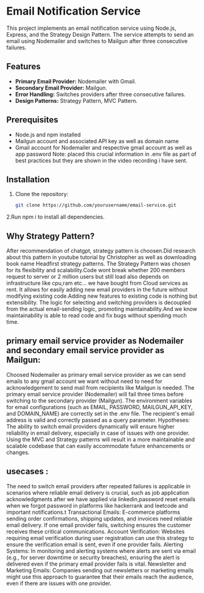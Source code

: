 # Email Notification Service

This project implements an email notification service using Node.js, Express, and the Strategy Design Pattern. The service attempts to send an email using Nodemailer and switches to Mailgun after three consecutive failures.

## Features

- **Primary Email Provider:** Nodemailer with Gmail.
- **Secondary Email Provider:** Mailgun.
- **Error Handling:** Switches providers after three consecutive failures.
- **Design Patterns:** Strategy Pattern, MVC Pattern.

## Prerequisites

- Node.js and npm installed
- Mailgun account and associated API key as well as domain name
- Gmail account for Nodemailer and respective gmail account as well as app password
Note: placed this crucial information in .env file as part of best practices but they are shown in the video recording i have sent.

## Installation

1. Clone the repository:
   ```bash
   git clone https://github.com/yourusername/email-service.git
2.Run npm i to install all dependencies.
## Why Strategy Pattern?
After recommendation of chatgpt, strategy pattern is choosen.Did research about this pattern in youtube tutorial by Christopher as well as downloading book name Headfirst strategy patterns.
The Strategy Pattern was chosen for its flexibility and scalability.Code wont break whether 200 members request to server or 2 million users but still load also depends on infrastructure like
cpu,ram etc... we have bought from Cloud services as rent.
It allows for easily adding new email providers in the future without modifying existing code.Adding new features to existing code is nothing but extensibility.
The logic for selecting and switching providers is decoupled from the actual email-sending logic, promoting maintainability.And we know maintainability is able to read code and fix bugs without
spending much time.
 
## primary email service provider as Nodemailer and secondary email service provider as Mailgun:
Choosed Nodemailer as primary email service provider as we can send emails  to any gmail account we want without need to need for acknowledgement to send mail from recipients like Mailgun is needed.
The primary email service provider (Nodemailer) will fail three times before switching to the secondary provider (Mailgun).
The environment variables for email configurations (such as EMAIL, PASSWORD, MAILGUN_API_KEY, and DOMAIN_NAME) are correctly set in the .env file.
The recipient's email address is valid and correctly passed as a query parameter.
Hypotheses:
The ability to switch email providers dynamically will ensure higher reliability in email delivery, especially in case of issues with one provider.
Using the MVC and Strategy patterns will result in a more maintainable and scalable codebase that can easily accommodate future enhancements or changes.

## usecases :
The need to switch email providers after repeated failures is applicable in scenarios where reliable email delivery is crucial, such as job application acknowledgments after we have applied
via linkedin,password reset emails when we forgot password in platforms like hackerrank and leetcode and important notifications.t
Transactional Emails: E-commerce platforms sending order confirmations, shipping updates, and invoices need reliable email delivery. If one email provider fails, switching ensures the customer 
receives these critical communications.
Account Verification: Websites requiring email verification during user registration can use this strategy to ensure the verification email is sent, even if one provider fails.
Alerting Systems: In monitoring and alerting systems where alerts are sent via email (e.g., for server downtime or security breaches), ensuring the alert is delivered even if the primary email provider
fails is vital.
Newsletter and Marketing Emails: Companies sending out newsletters or marketing emails might use this approach to guarantee that their emails reach the audience, even if there are issues with one provider.
